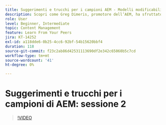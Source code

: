 ```yaml
---
title: Suggerimenti e trucchi per i campioni AEM - Modelli modificabili 2
description: Scopri come Greg Dimeris, promotore dell’AEM, ha sfruttato i modelli modificabili in AEM Sites. Rivedi questi suggerimenti rapidi e prova subito a utilizzarli nella tua istanza.
role: User
level: Beginner, Intermediate
topic: Content Management
feature: Learn From Your Peers
jira: KT-14252
exl-id: a118dde6-0b25-4cc6-92bf-54b15620bbf4
duration: 118
source-git-commit: f23c2ab86d42531113690df2e342c65060b5c7cd
workflow-type: tm+mt
source-wordcount: '41'
ht-degree: 0%

---
```


# Suggerimenti e trucchi per i campioni di AEM: sessione 2

>[!VIDEO](https://video.tv.adobe.com/v/3409427?quality=12&learn=on)
